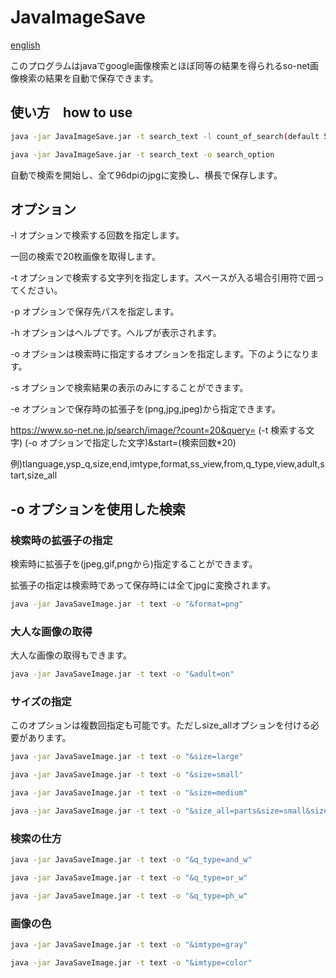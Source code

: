 # JavaImageSave
[english](README_EN.md)


このプログラムはjavaでgoogle画像検索とほぼ同等の結果を得られるso-net画像検索の結果を自動で保存できます。

## 使い方　how to use

```bash
java -jar JavaImageSave.jar -t search_text -l count_of_search(default 5) -p path_to_save
```

```bash
java -jar JavaImageSave.jar -t search_text -o search_option
```

自動で検索を開始し、全て96dpiのjpgに変換し、横長で保存します。

## オプション

-l オプションで検索する回数を指定します。

一回の検索で20枚画像を取得します。

-t オプションで検索する文字列を指定します。スペースが入る場合引用符で囲ってください。

-p オプションで保存先パスを指定します。

-h オプションはヘルプです。ヘルプが表示されます。

-o オプションは検索時に指定するオプションを指定します。下のようになります。

-s オプションで検索結果の表示のみにすることができます。

-e オプションで保存時の拡張子を(png,jpg,jpeg)から指定できます。

https://www.so-net.ne.jp/search/image/?count=20&query= (-t 検索する文字) (-o オプションで指定した文字)&start=(検索回数*20)

例)tlanguage,ysp_q,size,end,imtype,format,ss_view,from,q_type,view,adult,start,size_all

## -o オプションを使用した検索

### 検索時の拡張子の指定

検索時に拡張子を(jpeg,gif,pngから)指定することができます。

拡張子の指定は検索時であって保存時には全てjpgに変換されます。

```bash
java -jar JavaSaveImage.jar -t text -o "&format=png"
```

### 大人な画像の取得

大人な画像の取得もできます。

```bash
java -jar JavaSaveImage.jar -t text -o "&adult=on"
```

### サイズの指定

このオプションは複数回指定も可能です。ただしsize_allオプションを付ける必要があります。

```bash
java -jar JavaSaveImage.jar -t text -o "&size=large"
```
```bash
java -jar JavaSaveImage.jar -t text -o "&size=small"
```

```bash
java -jar JavaSaveImage.jar -t text -o "&size=medium"
```

```bash
java -jar JavaSaveImage.jar -t text -o "&size_all=parts&size=small&size=medium"
```



### 検索の仕方

```bash
java -jar JavaSaveImage.jar -t text -o "&q_type=and_w"
```

```bash
java -jar JavaSaveImage.jar -t text -o "&q_type=or_w"
```

```bash
java -jar JavaSaveImage.jar -t text -o "&q_type=ph_w"
```

### 画像の色

```bash
java -jar JavaSaveImage.jar -t text -o "&imtype=gray"
```

```bash
java -jar JavaSaveImage.jar -t text -o "&imtype=color"
```

